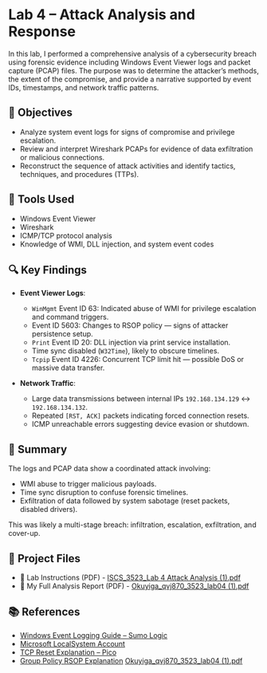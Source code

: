 # Lab 4 – Attack Analysis and Response

In this lab, I performed a comprehensive analysis of a cybersecurity breach using forensic evidence including Windows Event Viewer logs and packet capture (PCAP) files. The purpose was to determine the attacker’s methods, the extent of the compromise, and provide a narrative supported by event IDs, timestamps, and network traffic patterns.

## 🧪 Objectives
- Analyze system event logs for signs of compromise and privilege escalation.
- Review and interpret Wireshark PCAPs for evidence of data exfiltration or malicious connections.
- Reconstruct the sequence of attack activities and identify tactics, techniques, and procedures (TTPs).

## 🔧 Tools Used
- Windows Event Viewer
- Wireshark
- ICMP/TCP protocol analysis
- Knowledge of WMI, DLL injection, and system event codes

## 🔍 Key Findings
- **Event Viewer Logs**:
  - `WinMgmt` Event ID 63: Indicated abuse of WMI for privilege escalation and command triggers.
  - Event ID 5603: Changes to RSOP policy — signs of attacker persistence setup.
  - `Print` Event ID 20: DLL injection via print service installation.
  - Time sync disabled (`W32Time`), likely to obscure timelines.
  - `Tcpip` Event ID 4226: Concurrent TCP limit hit — possible DoS or massive data transfer.

- **Network Traffic**:
  - Large data transmissions between internal IPs `192.168.134.129` ↔ `192.168.134.132`.
  - Repeated `[RST, ACK]` packets indicating forced connection resets.
  - ICMP unreachable errors suggesting device evasion or shutdown.

## 🧠 Summary
The logs and PCAP data show a coordinated attack involving:
- WMI abuse to trigger malicious payloads.
- Time sync disruption to confuse forensic timelines.
- Exfiltration of data followed by system sabotage (reset packets, disabled drivers).

This was likely a multi-stage breach: infiltration, escalation, exfiltration, and cover-up.

## 📂 Project Files

- 📄 Lab Instructions (PDF) - [ISCS_3523_Lab 4 Attack Analysis (1).pdf](https://github.com/user-attachments/files/20495036/ISCS_3523_Lab.4.Attack.Analysis.1.pdf)
- 📄 My Full Analysis Report (PDF) - [Okuyiga_qvj870_3523_lab04 (1).pdf](https://github.com/user-attachments/files/20495062/Okuyiga_qvj870_3523_lab04.1.pdf)

## 📚 References
- [Windows Event Logging Guide – Sumo Logic](https://www.sumologic.com/blog/windows-event-logging/)
- [Microsoft LocalSystem Account](https://learn.microsoft.com/en-us/windows/win32/services/localsystem-account)
- [TCP Reset Explanation – Pico](https://www.pico.net/kb/what-is-a-tcp-reset-rst/)
- [Group Policy RSOP Explanation](https://activedirectorypro.com/how-to-use-rsop-to-check-and-troubleshoot-group-policy-settings/)
[Okuyiga_qvj870_3523_lab04 (1).pdf](https://github.com/user-attachments/files/20495062/Okuyiga_qvj870_3523_lab04.1.pdf)
